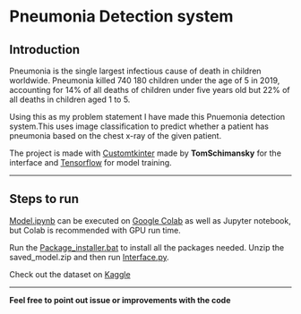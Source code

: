 # Pneumonia Detection system


Introduction
---
Pneumonia is the single largest infectious cause of death in children worldwide. Pneumonia killed 740 180 children under the age of 5 in 2019, accounting for 14% of all deaths of children under five years old but 22% of all deaths in children aged 1 to 5.

Using this as my problem statement I have made this Pnuemonia detection system.This uses image classification to predict whether a patient has pneumonia based on the chest x-ray of the given patient. 

The project is made with [Customtkinter](https://github.com/TomSchimansky/CustomTkinter) made by **TomSchimansky** for the interface and [Tensorflow](https://www.tensorflow.org/) for model training.

---
Steps to run
---
[Model.ipynb](Model.ipynb) can be executed on 
[Google Colab](https://colab.research.google.com) as well as Jupyter notebook, but Colab is recommended with GPU run time.

Run the [Package_installer.bat](Package_installer.bat) to install all the packages needed.
Unzip the saved_model.zip and then run [Interface.py](Interface.py).

Check out the dataset on [Kaggle](https://www.kaggle.com/datasets/paultimothymooney/chest-xray-pneumonia)

---
**Feel free to point out issue or improvements with the code**
